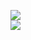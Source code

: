 [![](https://img.shields.io/badge/Made%20With-Github%20Spray-lightgrey.svg?style=for-the-badge&logo=github)](https://github.com/Annihil/github-spray#23242)  
[![](https://i.imgur.com/2DrTn0Z.gif)](https://github.com/Annihil/github-spray)